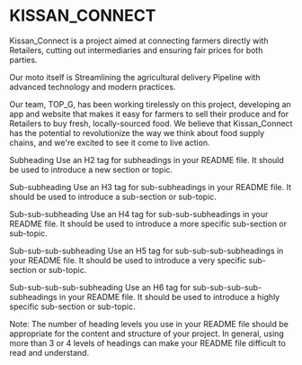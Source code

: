 # KISSAN_CONNECT 
Kissan_Connect is a project aimed at connecting farmers directly with Retailers, cutting out intermediaries and ensuring fair prices for both parties.

Our moto itself is Streamlining the agricultural delivery Pipeline with advanced technology and modern practices.

Our team, TOP_G, has been working tirelessly on this project, developing an app and website that makes it easy for farmers to sell their produce and for Retailers to buy fresh, locally-sourced food. We believe that Kissan_Connect has the potential to revolutionize the way we think about food supply chains, and we're excited to see it come to live action.


Subheading
Use an H2 tag for subheadings in your README file. It should be used to introduce a new section or topic.

Sub-subheading
Use an H3 tag for sub-subheadings in your README file. It should be used to introduce a sub-section or sub-topic.

Sub-sub-subheading
Use an H4 tag for sub-sub-subheadings in your README file. It should be used to introduce a more specific sub-section or sub-topic.

Sub-sub-sub-subheading
Use an H5 tag for sub-sub-sub-subheadings in your README file. It should be used to introduce a very specific sub-section or sub-topic.

Sub-sub-sub-sub-subheading
Use an H6 tag for sub-sub-sub-sub-subheadings in your README file. It should be used to introduce a highly specific sub-section or sub-topic.

Note: The number of heading levels you use in your README file should be appropriate for the content and structure of your project. In general, using more than 3 or 4 levels of headings can make your README file difficult to read and understand.
